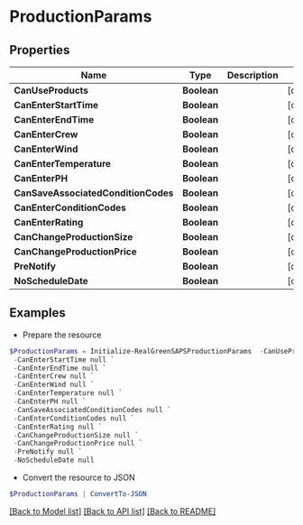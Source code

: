 # ProductionParams
## Properties

Name | Type | Description | Notes
------------ | ------------- | ------------- | -------------
**CanUseProducts** | **Boolean** |  | [optional] 
**CanEnterStartTime** | **Boolean** |  | [optional] 
**CanEnterEndTime** | **Boolean** |  | [optional] 
**CanEnterCrew** | **Boolean** |  | [optional] 
**CanEnterWind** | **Boolean** |  | [optional] 
**CanEnterTemperature** | **Boolean** |  | [optional] 
**CanEnterPH** | **Boolean** |  | [optional] 
**CanSaveAssociatedConditionCodes** | **Boolean** |  | [optional] 
**CanEnterConditionCodes** | **Boolean** |  | [optional] 
**CanEnterRating** | **Boolean** |  | [optional] 
**CanChangeProductionSize** | **Boolean** |  | [optional] 
**CanChangeProductionPrice** | **Boolean** |  | [optional] 
**PreNotify** | **Boolean** |  | [optional] 
**NoScheduleDate** | **Boolean** |  | [optional] 

## Examples

- Prepare the resource
```powershell
$ProductionParams = Initialize-RealGreenSAPSProductionParams  -CanUseProducts null `
 -CanEnterStartTime null `
 -CanEnterEndTime null `
 -CanEnterCrew null `
 -CanEnterWind null `
 -CanEnterTemperature null `
 -CanEnterPH null `
 -CanSaveAssociatedConditionCodes null `
 -CanEnterConditionCodes null `
 -CanEnterRating null `
 -CanChangeProductionSize null `
 -CanChangeProductionPrice null `
 -PreNotify null `
 -NoScheduleDate null
```

- Convert the resource to JSON
```powershell
$ProductionParams | ConvertTo-JSON
```

[[Back to Model list]](../README.md#documentation-for-models) [[Back to API list]](../README.md#documentation-for-api-endpoints) [[Back to README]](../README.md)

